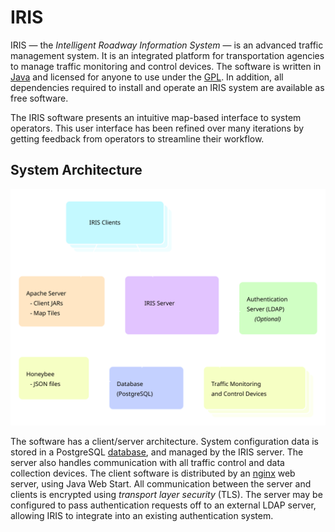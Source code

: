 # IRIS

IRIS — the _Intelligent Roadway Information System_ — is an advanced traffic
management system.  It is an integrated platform for transportation agencies to
manage traffic monitoring and control devices.  The software is written in
[Java] and licensed for anyone to use under the [GPL].  In addition, all
dependencies required to install and operate an IRIS system are available as
free software.

The IRIS software presents an intuitive map-based interface to system operators.
This user interface has been refined over many iterations by getting feedback
from operators to streamline their workflow.

## System Architecture

![system architecture](images/architecture.svg)

The software has a client/server architecture.  System configuration data is
stored in a PostgreSQL [database], and managed by the IRIS server.  The server
also handles communication with all traffic control and data collection devices.
The client software is distributed by an [nginx] web server, using Java Web
Start.  All communication between the server and clients is encrypted using
_transport layer security_ (TLS).  The server may be configured to pass
authentication requests off to an external LDAP server, allowing IRIS to
integrate into an existing authentication system.


[database]: database.html
[GPL]: http://www.gnu.org/licenses/old-licenses/gpl-2.0.html
[Java]: http://www.java.com
[nginx]: nginx.html

